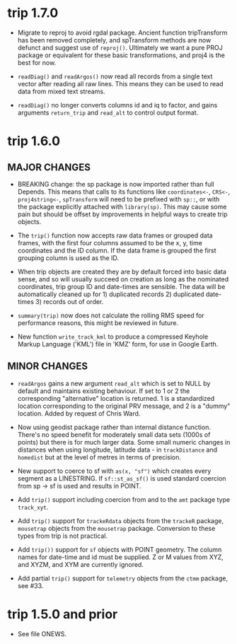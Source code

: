 # trip 1.7.0

* Migrate to reproj to avoid rgdal package. Ancient function tripTransform has been removed completely, and spTransform methods are now defunct and suggest use of `reproj()`. Ultimately we want a pure PROJ package or equivalent for these basic transformations, and proj4 is the best for now.  

* `readDiag()` and `readArgos()` now read all records from a single text vector after reading
all raw lines. This means they can be used to read data from mixed text streams.  

* `readDiag()`  no longer converts columns id and iq to factor, and gains arguments `return_trip` and 
 `read_alt` to control output format. 


# trip 1.6.0

## MAJOR CHANGES

* BREAKING change: the sp package is now imported rather than full Depends. 
 This means that calls to its functions like `coordinates<-`, `CRS<-`, 
 `proj4string<-`, `spTransform` will need to be prefixed with  `sp::`, or 
  with the package explicitly attached with `library(sp)`. This may cause some 
  pain but should be offset by improvements in helpful ways to create trip objects. 
 
* The `trip()` function now accepts raw data frames or grouped data frames, with 
 the first four columns assumed to be the x, y, time coordinates and the ID 
 column. If the data frame is grouped the first grouping
 column is used as the ID. 
 
* When trip objects are created they are by default forced into basic data sense, 
 and so will usually succeed on creation as long as the nominated coordinates, 
 trip group ID and date-times are sensible. The data will be automatically cleaned 
 up for 1) duplicated records 2) duplicated date-times 3) records out of order. 

* `summary(trip)` now does not calculate the rolling RMS speed for performance 
 reasons, this might be reviewed in future. 
 
* New function `write_track_kml` to produce a compressed Keyhole Markup Language 
 ('KML') file in 'KMZ' form, for use in Google Earth. 

## MINOR CHANGES

* `readArgos` gains a new argument `read_alt` which is set to NULL by default and 
 maintains existing behaviour. If set to  1 or 2 the corresponding "alternative" 
 location is returned. 1 is a standardized location corresponding 
 to the original PRV message, and 2 is a "dummy" location. Added by request of 
 Chris Ward. 
 
* Now using geodist package rather than internal distance function. There's no 
 speed benefit for moderately small data sets (1000s of points) but there is for 
 much larger data. Some small numeric changes in distances when using longitude, latitude 
 data - in `trackDistance` and `homedist` but at the level of metres in terms of precision. 

*  New support to coerce to sf with `as(x, "sf")` which creates every segment 
 as a LINESTRING. If `sf::st_as_sf()` is  used standard coercion from sp -> sf is used and 
 results in POINT. 

* Add `trip()` support including coercion from and to the `amt` package type `track_xyt`. 

* Add `trip()` support for `trackeRdata` objects from the `trackeR` package, `mousetrap` 
 objects from the `mousetrap` package. Conversion to these types from trip is not practical. 

* Add `trip())` support for `sf` objects with POINT geometry. The column names for date-time 
 and id must be supplied. Z or M values from XYZ, and XYZM, and XYM are currently ignored. 

* Add partial `trip()` support for `telemetry` objects from the `ctmm` package, 
 see #33. 

# trip 1.5.0 and prior

* See file ONEWS. 
